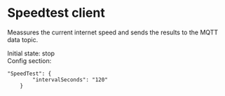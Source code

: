 # Speedtest client
Meassures the current internet speed and sends the results to the MQTT data topic.

Initial state: stop  
Config section:
```
"SpeedTest": {
        "intervalSeconds": "120"
    }
```